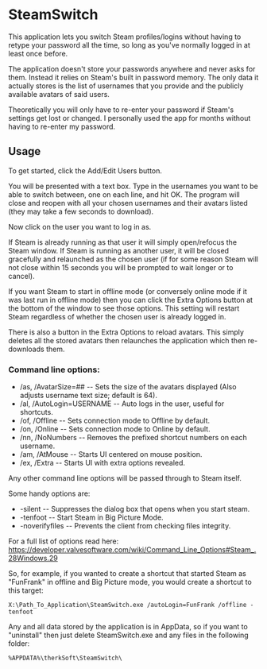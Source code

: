 # SteamSwitch

This application lets you switch Steam profiles/logins without having to retype your password all the time, so long as you've normally logged in at least once before.

The application doesn't store your passwords anywhere and never asks for them. Instead it relies on Steam's built in password memory. The only data it actually stores is the list of usernames that you provide and the publicly available avatars of said users.

Theoretically you will only have to re-enter your password if Steam's settings get lost or changed. I personally used the app for months without having to re-enter my password.

## Usage

To get started, click the Add/Edit Users button.

You will be presented with a text box. Type in the usernames you want to be able to switch between, one on each line, and hit OK. The program will close and reopen with all your chosen usernames and their avatars listed (they may take a few seconds to download).

Now click on the user you want to log in as.

If Steam is already running as that user it will simply open/refocus the Steam window. If Steam is running as another user, it will be closed gracefully and relaunched as the chosen user (if for some reason Steam will not close within 15 seconds you will be prompted to wait longer or to cancel).

If you want Steam to start in offline mode (or conversely online mode if it was last run in offline mode) then you can click the Extra Options button at the bottom of the window to see those options. This setting will restart Steam regardless of whether the chosen user is already logged in.

There is also a button in the Extra Options to reload avatars. This simply deletes all the stored avatars then relaunches the application which then re-downloads them.

### Command line options:
* /as, /AvatarSize=## -- Sets the size of the avatars displayed (Also adjusts username text size; default is 64).
* /al, /AutoLogin=USERNAME -- Auto logs in the user, useful for shortcuts.
* /of, /Offline -- Sets connection mode to Offline by default.
* /on, /Online -- Sets connection mode to Online by default.
* /nn, /NoNumbers -- Removes the prefixed shortcut numbers on each username.
* /am, /AtMouse -- Starts UI centered on mouse position.
* /ex, /Extra -- Starts UI with extra options revealed.

Any other command line options will be passed through to Steam itself.

Some handy options are:
* -silent -- Suppresses the dialog box that opens when you start steam.
* -tenfoot -- Start Steam in Big Picture Mode.
* -noverifyfiles -- Prevents the client from checking files integrity.

For a full list of options read here: https://developer.valvesoftware.com/wiki/Command_Line_Options#Steam_.28Windows.29

So, for example, if you wanted to create a shortcut that started Steam as "FunFrank" in offline and Big Picture mode, you would create a shortcut to this target:
```
X:\Path_To_Application\SteamSwitch.exe /autoLogin=FunFrank /offline -tenfoot
```

Any and all data stored by the application is in AppData, so if you want to "uninstall" then just delete SteamSwitch.exe and any files in the following folder:
```
%APPDATA%\therkSoft\SteamSwitch\
```

